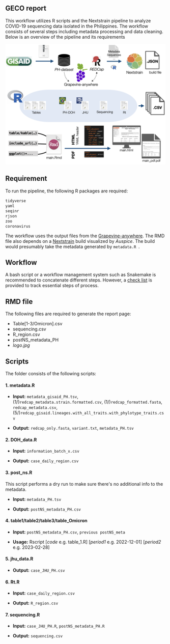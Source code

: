 ## GECO report


This workflow utilizes R scripts and the Nextstrain pipeline to analyze COVID-19 sequencing data isolated in the Philippines. The workflow consists of several steps including metadata processing and data cleaning. Below is an overview of the pipeline and its requirements

![](demo.png)

## Requirement

To run the pipeline, the following R packages are required:

```
tidyverse
yaml
seqinr
rjson
zoo
coronavirus
```

The workflow uses the output files from the [Grapevine-anywhere](https://github.com/GECO-PH/grapevine-anywhere). The RMD file also depends on a [Nextstrain](https://docs.nextstrain.org/en) build visualized by _Auspice_. The build would presumably take the metadata generated by `metadata.R `. 



## Workflow

A bash script or a workflow management system such as Snakemake is recommended to concatenate different steps. However, a [check list](https://github.com/GECO-PH/GECO-covid/blob/main/report_workflow/check_list.md) is provided to track essential steps of process.





## RMD file

The following files are required to generate the report page:

- Table[1-3/Omicron].csv
- sequencing.csv
- R_region.csv
- postNS_metadata_PH
- _logo.jpg_



## Scripts

The folder consists of the following scripts:

#### 1. metadata.R 



- __Input:__ `metadata_gisaid_PH.tsv`, (1/)`redcap_metadata.strain.formatted.csv`, (1/)`redcap_formatted.fasta`, `redcap_metadata.csv`, (5/)`redcap_gisaid.lineages.with_all_traits.with_phylotype_traits.csv`

- __Output:__ `redcap_only.fasta`, `variant.txt`, `metadata_PH.tsv`
 

#### 2. DOH_data.R

- __Input:__ `information_batch_x.csv`

- __Output:__ `case_daily_region.csv`



#### 3. post_ns.R

This script performs a dry run to make sure there's no additional info to the metadata.

- __Input:__ `metadata_PH.tsv`

- __Output:__ `postNS_metadata_PH.csv`



#### 4. table1/table2/table3/table_Omicron

- __Input:__ `postNS_metadata_PH.csv`, `previous postNS_meta`

- __Usage:__ Rscript [_code_ e.g. table_1.R] [_period1_ e.g. 2022-12-01] [_period2_ e.g. 2023-02-28]



#### 5. jhu_data.R

- __Output:__ `case_JHU_PH.csv`



#### 6. Rt.R

- __Input:__ `case_daily_region.csv`

- __Output:__ `R_region.csv`


#### 7. sequencing.R

- __Input:__ `case_JHU_PH.R`, `postNS_metadata_PH.R`

- __Output:__ `sequencing.csv`


